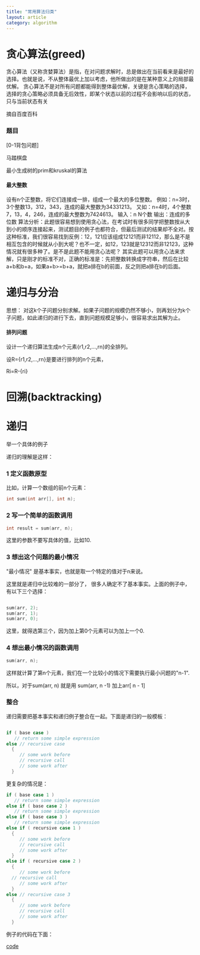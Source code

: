 ```yaml
---
title: "常用算法归类"
layout: article 
category: algorithm
---
```


# 贪心算法(greed)

贪心算法（又称贪婪算法）是指，在对问题求解时，总是做出在当前看来是最好的选择。也就是说，不从整体最优上加以考虑，他所做出的是在某种意义上的局部最优解。
贪心算法不是对所有问题都能得到整体最优解，关键是贪心策略的选择，选择的贪心策略必须具备无后效性，即某个状态以前的过程不会影响以后的状态，只与当前状态有关

摘自百度百科

### 题目

[0-1背包问题]

马踏棋盘

最小生成树的prim和kruskal的算法

#### 最大整数

设有n个正整数，将它们连接成一排，组成一个最大的多位整数。
例如：n=3时，3个整数13，312，343，连成的最大整数为34331213。
又如：n=4时，4个整数7，13，4，246，连成的最大整数为7424613。
输入：n
N个数
输出：连成的多位数
算法分析：此题很容易想到使用贪心法，在考试时有很多同学把整数按从大到小的顺序连接起来，测试题目的例子也都符合，但最后测试的结果却不全对。按这种标准，我们很容易找到反例：12，121应该组成12121而非12112，那么是不是相互包含的时候就从小到大呢？也不一定，如12，123就是12312而非12123，这种情况就有很多种了。是不是此题不能用贪心法呢？
其实此题可以用贪心法来求解，只是刚才的标准不对，正确的标准是：先把整数转换成字符串，然后在比较a+b和b+a，如果a+b>=b+a，就把a排在b的前面，反之则把a排在b的后面。

# 递归与分治

思想： 对这k个子问题分别求解。如果子问题的规模仍然不够小，则再划分为k个子问题，如此递归的进行下去，直到问题规模足够小，很容易求出其解为止。

#### 排列问题


设计一个递归算法生成n个元素{r1,r2,…,rn}的全排列。

设R={r1,r2,…,rn}是要进行排列的n个元素，

Ri=R-{ri}


# 回溯(backtracking)


# 递归

举一个具体的例子

递归的理解是这样：


### 1 定义函数原型

比如，计算一个数组的前n个元素：

```c
int sum(int arr[], int n);
```

### 2 写一个简单的函数调用

```c
int result = sum(arr, n);
```
这里的参数不要写具体的值，比如10.

### 3 想出这个问题的最小情况

"最小情况" 是基本事实，也就是取一个特定的值对于n来说。

这里就是递归中比较难的一部分了， 很多人确定不了基本事实。上面的例子中，有以下三个选择：

```c

sum(arr, 2);
sum(arr, 1);
sum(arr, 0);

```

这里，就得选第三个，因为加上第0个元素可以为加上一个0.

### 4 想出最小情况的函数调用

```c
sum(arr, n);
```

这样就计算了第n个元素，我们在一个比较小的情况下需要执行最小问题的"n-1".

所以，对于sum(arr, n) 就是用 sum(arr, n -1) 加上arr[ n - 1]

### 整合

递归需要把基本事实和递归例子整合在一起。下面是递归的一般模板：

```c

if ( base case )
   // return some simple expression
else // recursive case
  {
     // some work before 
     // recursive call 
     // some work after 
  }
```

更复杂的情况是：

```c
if ( base case 1 )
   // return some simple expression
else if ( base case 2 )
   // return some simple expression
else if ( base case 3 )
   // return some simple expression
else if ( recursive case 1 )
  {
     // some work before 
     // recursive call 
     // some work after 
  }
else if ( recursive case 2 )
  {
     // some work before 
  // recursive call 
     // some work after 
  }
else // recursive case 3
  {
     // some work before 
     // recursive call 
     // some work after 
  }
```

 例子的代码在下面：

[code](https://github.com/yuzibo/DS/blob/master/algorithm/recursion/sum_recur.c)



